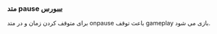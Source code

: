 <h3>
متد pause
<a class="ext-link" href="module-classes_Timer.html#line110" >سورس</a>
</h3>

برای متوقف کردن زمان و در متد onpause باعث توقف gameplay بازی می شود.
